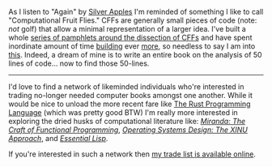As I listen to "Again" by [Silver Apples](https://www.amazon.com/Garden-SILVER-APPLES/dp/B01HHGH2FK/?tag=fogus-20) I'm reminded of something I like to call "Computational Fruit Flies."  CFFs are generally small pieces of code (note: _not_ golf) that allow a minimal representation of a larger idea. I've built a whole [series of pamphlets around the dissection of CFFs](http://readevalprintlove.fogus.me) and have spent inordinate amount of time [building](https://github.com/fogus/ulithp) ever [more](https://github.com/fogus/baysick), so needless to say I am into [this](https://github.com/fogus/codd). Indeed, a dream of mine is to write an entire book on the analysis of 50 lines of code... now to find those 50-lines. 

---

I'd love to find a network of likeminded individuals who're interested in trading no-longer needed computer books amongst one another. While it would be nice to unload the more recent fare like [The Rust Programming Language](https://www.amazon.com/Rust-Programming-Language-Steve-Klabnik/dp/1593278284/?tag=fogus-20) (which was pretty good BTW) I'm really more interested in exploring the dried husks of computational literature like: *[Miranda: The Craft of Functional Programming](https://www.amazon.com/Miranda-Functional-Programming-International-Computer/dp/0201422794/?tag=fogus-20)*, *[Operating Systems Design: The XINU Approach](https://www.amazon.com/Operating-System-Design-XINU-Approach/dp/0136375391/?tag=fogus-20)*, and *[Essential Lisp](https://www.amazon.com/Essential-Lisp-John-R-Anderson/dp/0201111489/?tag=fogus-20)*.

If you're interested in such a network then [my trade list is available online](http://www.fogus.me/books/trades.html).

